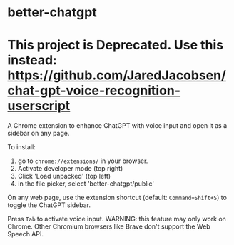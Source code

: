 # better-chatgpt

# This project is Deprecated. Use this instead: https://github.com/JaredJacobsen/chat-gpt-voice-recognition-userscript

A Chrome extension to enhance ChatGPT with voice input and open it as a sidebar on any page.

To install:
1. go to `chrome://extensions/` in your browser.
2. Activate developer mode (top right)
3. Click 'Load unpacked' (top left)
4. in the file picker, select 'better-chatgpt/public'


On any web page, use the extension shortcut (default: `Command+Shift+S`) to toggle the ChatGPT sidebar.

Press `Tab` to activate voice input. WARNING: this feature may only work on Chrome. Other Chromium browsers like Brave don't support the Web Speech API.
